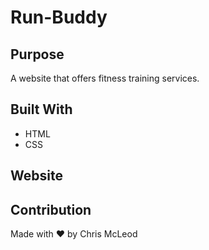 # Run-Buddy

## Purpose
A website that offers fitness training services.

## Built With
* HTML
* CSS

## Website


## Contribution
Made with ❤️ by Chris McLeod
